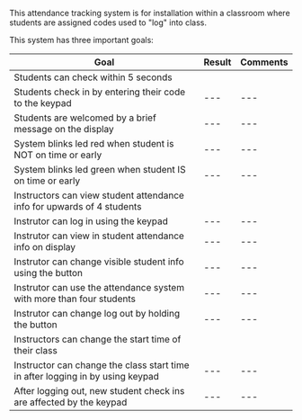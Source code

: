 This attendance tracking system is for installation within a classroom where students are assigned codes used to "log" into class. 

This system has three important goals:

| Goal | Result | Comments
| --- | --- | --- |
| Students can check within 5 seconds |
| Students check in by entering their code to the keypad | --- | --- |
| Students are welcomed by a brief message on the display | --- | --- |
| System blinks led red when student is NOT on time or early | --- | --- |
| System blinks led green when student IS on time or early | --- | --- |
| Instructors can view student attendance info for upwards of 4 students |
| Instrutor can log in using the keypad | --- | --- |
| Instrutor can view in student attendance info on display | --- | --- |
| Instrutor can change visible student info using the button | --- | --- |
| Instrutor can use the attendance system with more than four students | --- | --- |
| Instrutor can change log out by holding the button | --- | --- |
| Instructors can change the start time of their class |
| Instructor can change the class start time in after logging in by using keypad | --- | --- |
| After logging out, new student check ins are affected by the keypad | --- | --- |


